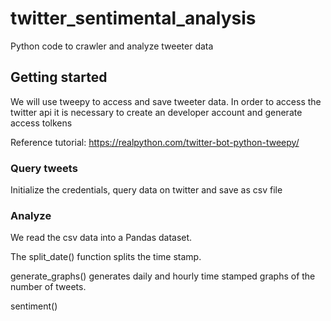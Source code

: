 # twitter_sentimental_analysis

Python code to crawler and analyze tweeter data

## Getting started
 We will use tweepy to access and save tweeter data. In order to access the twitter api it is necessary to create an developer account and generate access tolkens
 
 Reference tutorial:
 https://realpython.com/twitter-bot-python-tweepy/

### Query tweets
Initialize the credentials, query data on twitter and save as csv file

### Analyze
We read the csv data into a Pandas dataset.

The split_date() function splits the time stamp.

generate_graphs() generates daily and hourly time stamped graphs of the number of tweets.

sentiment()
